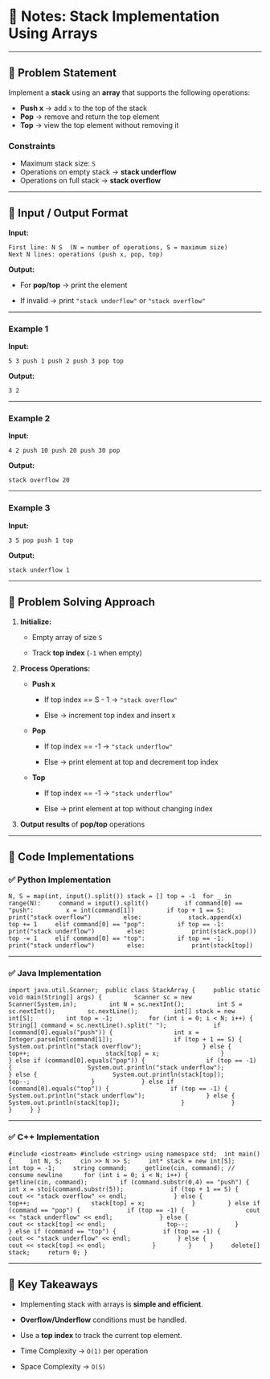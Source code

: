 # 📒 Notes: Stack Implementation Using Arrays

---

## 🔹 Problem Statement

Implement a **stack** using an **array** that supports the following operations:

- **Push x** → add `x` to the top of the stack
- **Pop** → remove and return the top element
- **Top** → view the top element without removing it

### Constraints

- Maximum stack size: `S`
- Operations on empty stack → **stack underflow**
- Operations on full stack → **stack overflow**

---

## 🔹 Input / Output Format

**Input:**

```
First line: N S  (N = number of operations, S = maximum size) 
Next N lines: operations (push x, pop, top)
```

**Output:**

- For **pop/top** → print the element
    
- If invalid → print `"stack underflow"` or `"stack overflow"`
    

---

### Example 1

**Input:**

`5 3 push 1 push 2 push 3 pop top`

**Output:**

`3 2`

---

### Example 2

**Input:**

`4 2 push 10 push 20 push 30 pop`

**Output:**

`stack overflow 20`

---

### Example 3

**Input:**

`3 5 pop push 1 top`

**Output:**

`stack underflow 1`

---

## 🔹 Problem Solving Approach

1. **Initialize:**
    
    - Empty array of size `S`
        
    - Track **top index** (`-1` when empty)
        
2. **Process Operations:**
    
    - **Push x**
        
        - If top index == S - 1 → `"stack overflow"`
            
        - Else → increment top index and insert x
            
    - **Pop**
        
        - If top index == -1 → `"stack underflow"`
            
        - Else → print element at top and decrement top index
            
    - **Top**
        
        - If top index == -1 → `"stack underflow"`
            
        - Else → print element at top without changing index
            
3. **Output results** of **pop/top** operations
    

---

## 🔹 Code Implementations

### ✅ Python Implementation

`N, S = map(int, input().split()) stack = [] top = -1  for _ in range(N):     command = input().split()          if command[0] == "push":         x = int(command[1])         if top + 1 == S:             print("stack overflow")         else:             stack.append(x)             top += 1     elif command[0] == "pop":         if top == -1:             print("stack underflow")         else:             print(stack.pop())             top -= 1     elif command[0] == "top":         if top == -1:             print("stack underflow")         else:             print(stack[top])`

---

### ✅ Java Implementation

`import java.util.Scanner;  public class StackArray {     public static void main(String[] args) {         Scanner sc = new Scanner(System.in);         int N = sc.nextInt();         int S = sc.nextInt();         sc.nextLine();          int[] stack = new int[S];         int top = -1;          for (int i = 0; i < N; i++) {             String[] command = sc.nextLine().split(" ");             if (command[0].equals("push")) {                 int x = Integer.parseInt(command[1]);                 if (top + 1 == S) {                     System.out.println("stack overflow");                 } else {                     top++;                     stack[top] = x;                 }             } else if (command[0].equals("pop")) {                 if (top == -1) {                     System.out.println("stack underflow");                 } else {                     System.out.println(stack[top]);                     top--;                 }             } else if (command[0].equals("top")) {                 if (top == -1) {                     System.out.println("stack underflow");                 } else {                     System.out.println(stack[top]);                 }             }         }     } }`

---

### ✅ C++ Implementation

`#include <iostream> #include <string> using namespace std;  int main() {     int N, S;     cin >> N >> S;     int* stack = new int[S];     int top = -1;     string command;     getline(cin, command); // consume newline      for (int i = 0; i < N; i++) {         getline(cin, command);         if (command.substr(0,4) == "push") {             int x = stoi(command.substr(5));             if (top + 1 == S) {                 cout << "stack overflow" << endl;             } else {                 top++;                 stack[top] = x;             }         } else if (command == "pop") {             if (top == -1) {                 cout << "stack underflow" << endl;             } else {                 cout << stack[top] << endl;                 top--;             }         } else if (command == "top") {             if (top == -1) {                 cout << "stack underflow" << endl;             } else {                 cout << stack[top] << endl;             }         }     }     delete[] stack;     return 0; }`

---

## 🔹 Key Takeaways

- Implementing stack with arrays is **simple and efficient**.
    
- **Overflow/Underflow** conditions must be handled.
    
- Use a **top index** to track the current top element.
    
- Time Complexity → `O(1)` per operation
    
- Space Complexity → `O(S)`
